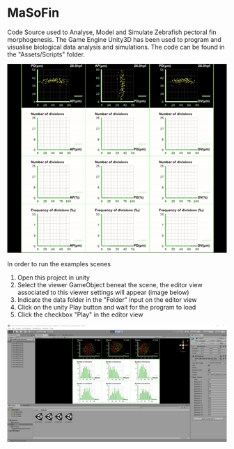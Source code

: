 # MaSoFin
Code Source used to Analyse, Model and Simulate Zebrafish pectoral fin morphogenesis.
The Game Engine Unity3D has been used to program and visualise biological data analysis and simulations.
The code can be found in the "Assets/Scripts" folder.

![Alt text](https://github.com/guijoe/MaSoFin/blob/master/images/Proliferation.gif "Proliferation Analysis")


In order to run the examples scenes

1. Open this project in unity
2. Select the viewer GameObject beneat the scene, the editor view associated to this viewer settings will appear (image below)
3. Indicate the data folder in the "Folder" input on the editor view
4. Click on the unity Play button and wait for the program to load
5. Click the checkbox "Play" in the editor view

![Alt text](https://github.com/guijoe/MaSoFin/blob/master/images/Proliferation_in_unity.PNG "Proliferation in unity")
